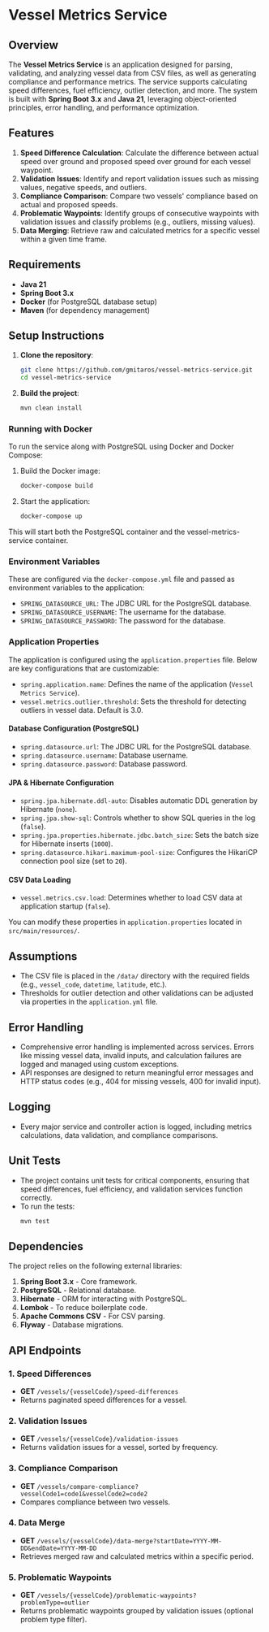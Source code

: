 # Vessel Metrics Service

## Overview

The **Vessel Metrics Service** is an application designed for parsing, validating, and analyzing vessel data from CSV files, as well as generating compliance and performance metrics. The service supports calculating speed differences, fuel efficiency, outlier detection, and more. The system is built with **Spring Boot 3.x** and **Java 21**, leveraging object-oriented principles, error handling, and performance optimization.

## Features

1. **Speed Difference Calculation**: Calculate the difference between actual speed over ground and proposed speed over ground for each vessel waypoint.
2. **Validation Issues**: Identify and report validation issues such as missing values, negative speeds, and outliers.
3. **Compliance Comparison**: Compare two vessels' compliance based on actual and proposed speeds.
4. **Problematic Waypoints**: Identify groups of consecutive waypoints with validation issues and classify problems (e.g., outliers, missing values).
5. **Data Merging**: Retrieve raw and calculated metrics for a specific vessel within a given time frame.

## Requirements

- **Java 21**
- **Spring Boot 3.x**
- **Docker** (for PostgreSQL database setup)
- **Maven** (for dependency management)

## Setup Instructions

1. **Clone the repository**:
   ```bash
   git clone https://github.com/gmitaros/vessel-metrics-service.git
   cd vessel-metrics-service
   ```

2. **Build the project**:
   ```bash
   mvn clean install
   ```

### Running with Docker
To run the service along with PostgreSQL using Docker and Docker Compose:

1. Build the Docker image:
    ```bash
    docker-compose build
    ```

2. Start the application:
    ```bash
    docker-compose up
    ```

This will start both the PostgreSQL container and the vessel-metrics-service container.
### Environment Variables
These are configured via the `docker-compose.yml` file and passed as environment variables to the application:
- `SPRING_DATASOURCE_URL`: The JDBC URL for the PostgreSQL database.
- `SPRING_DATASOURCE_USERNAME`: The username for the database.
- `SPRING_DATASOURCE_PASSWORD`: The password for the database.


### Application Properties

The application is configured using the `application.properties` file. Below are key configurations that are customizable:

- `spring.application.name`: Defines the name of the application (`Vessel Metrics Service`).
- `vessel.metrics.outlier.threshold`: Sets the threshold for detecting outliers in vessel data. Default is 3.0.

#### Database Configuration (PostgreSQL)
- `spring.datasource.url`: The JDBC URL for the PostgreSQL database.
- `spring.datasource.username`: Database username.
- `spring.datasource.password`: Database password.

#### JPA & Hibernate Configuration
- `spring.jpa.hibernate.ddl-auto`: Disables automatic DDL generation by Hibernate (`none`).
- `spring.jpa.show-sql`: Controls whether to show SQL queries in the log (`false`).
- `spring.jpa.properties.hibernate.jdbc.batch_size`: Sets the batch size for Hibernate inserts (`1000`).
- `spring.datasource.hikari.maximum-pool-size`: Configures the HikariCP connection pool size (set to `20`).

#### CSV Data Loading
- `vessel.metrics.csv.load`: Determines whether to load CSV data at application startup (`false`).

You can modify these properties in `application.properties` located in `src/main/resources/`.


## Assumptions

- The CSV file is placed in the `/data/` directory with the required fields (e.g., `vessel_code`, `datetime`, `latitude`, etc.).
- Thresholds for outlier detection and other validations can be adjusted via properties in the `application.yml` file.

## Error Handling

- Comprehensive error handling is implemented across services. Errors like missing vessel data, invalid inputs, and calculation failures are logged and managed using custom exceptions.
- API responses are designed to return meaningful error messages and HTTP status codes (e.g., 404 for missing vessels, 400 for invalid input).

## Logging

- Every major service and controller action is logged, including metrics calculations, data validation, and compliance comparisons.

## Unit Tests

- The project contains unit tests for critical components, ensuring that speed differences, fuel efficiency, and validation services function correctly.
- To run the tests:
  ```bash
  mvn test
  ```

## Dependencies

The project relies on the following external libraries:

1. **Spring Boot 3.x** - Core framework.
2. **PostgreSQL** - Relational database.
3. **Hibernate** - ORM for interacting with PostgreSQL.
4. **Lombok** - To reduce boilerplate code.
5. **Apache Commons CSV** - For CSV parsing.
6. **Flyway** - Database migrations.

## API Endpoints

### 1. Speed Differences
- **GET** `/vessels/{vesselCode}/speed-differences`
- Returns paginated speed differences for a vessel.

### 2. Validation Issues
- **GET** `/vessels/{vesselCode}/validation-issues`
- Returns validation issues for a vessel, sorted by frequency.

### 3. Compliance Comparison
- **GET** `/vessels/compare-compliance?vesselCode1=code1&vesselCode2=code2`
- Compares compliance between two vessels.

### 4. Data Merge
- **GET** `/vessels/{vesselCode}/data-merge?startDate=YYYY-MM-DD&endDate=YYYY-MM-DD`
- Retrieves merged raw and calculated metrics within a specific period.

### 5. Problematic Waypoints
- **GET** `/vessels/{vesselCode}/problematic-waypoints?problemType=outlier`
- Returns problematic waypoints grouped by validation issues (optional problem type filter).
